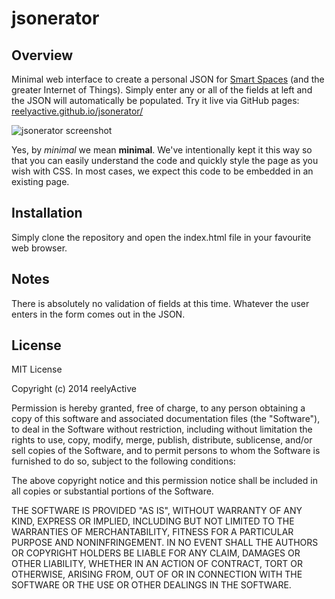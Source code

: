 jsonerator
==========


Overview
--------

Minimal web interface to create a personal JSON for [Smart Spaces](http://smartspac.es) (and the greater Internet of Things).  Simply enter any or all of the fields at left and the JSON will automatically be populated.  Try it live via GitHub pages: [reelyactive.github.io/jsonerator/](http://reelyactive.github.io/jsonerator/)

![jsonerator screenshot](http://reelyactive.com/images/jsonerator-minimal.png)

Yes, by _minimal_ we mean __minimal__.  We've intentionally kept it this way so that you can easily understand the code and quickly style the page as you wish with CSS.  In most cases, we expect this code to be embedded in an existing page.


Installation
------------

Simply clone the repository and open the index.html file in your favourite web browser.


Notes
-----

There is absolutely no validation of fields at this time.  Whatever the user enters in the form comes out in the JSON.


License
-------

MIT License

Copyright (c) 2014 reelyActive

Permission is hereby granted, free of charge, to any person obtaining a copy of this software and associated documentation files (the "Software"), to deal in the Software without restriction, including without limitation the rights to use, copy, modify, merge, publish, distribute, sublicense, and/or sell copies of the Software, and to permit persons to whom the Software is furnished to do so, subject to the following conditions:

The above copyright notice and this permission notice shall be included in all copies or substantial portions of the Software.

THE SOFTWARE IS PROVIDED "AS IS", WITHOUT WARRANTY OF ANY KIND, EXPRESS OR 
IMPLIED, INCLUDING BUT NOT LIMITED TO THE WARRANTIES OF MERCHANTABILITY, 
FITNESS FOR A PARTICULAR PURPOSE AND NONINFRINGEMENT. IN NO EVENT SHALL THE 
AUTHORS OR COPYRIGHT HOLDERS BE LIABLE FOR ANY CLAIM, DAMAGES OR OTHER 
LIABILITY, WHETHER IN AN ACTION OF CONTRACT, TORT OR OTHERWISE, ARISING FROM, 
OUT OF OR IN CONNECTION WITH THE SOFTWARE OR THE USE OR OTHER DEALINGS IN 
THE SOFTWARE.

